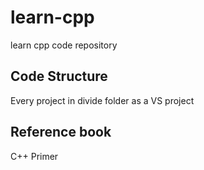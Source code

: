 # learn-cpp

learn cpp code repository

## Code Structure

Every project in divide folder as a VS project

## Reference book

C++ Primer

